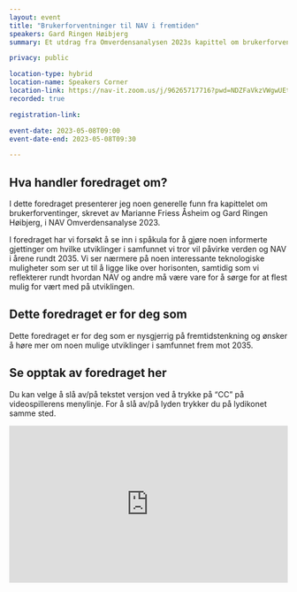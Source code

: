 ```yaml
---
layout: event
title: "Brukerforventninger til NAV i fremtiden"
speakers: Gard Ringen Høibjerg
summary: Et utdrag fra Omverdensanalysen 2023s kapittel om brukerforventinger

privacy: public

location-type: hybrid
location-name: Speakers Corner
location-link: https://nav-it.zoom.us/j/96265717716?pwd=NDZFaVkzVWgwUEtDNGR0djNJMXB6UT09
recorded: true

registration-link: 

event-date: 2023-05-08T09:00
event-date-end: 2023-05-08T09:30

---
```

## Hva handler foredraget om?
I dette foredraget presenterer jeg noen generelle funn fra kapittelet om brukerforventinger, skrevet av Marianne Friess Åsheim og Gard Ringen Høibjerg, i NAV Omverdensanalyse 2023.
 
I foredraget har vi forsøkt å se inn i spåkula for å gjøre noen informerte gjettinger om hvilke utviklinger i samfunnet vi tror vil påvirke verden og NAV i årene rundt 2035. Vi ser nærmere på noen interessante teknologiske muligheter som ser ut til å ligge like over horisonten, samtidig som vi reflekterer rundt hvordan NAV og andre må være vare for å sørge for at flest mulig for vært med på utviklingen.

## Dette foredraget er for deg som
Dette foredraget er for deg som er nysgjerrig på fremtidstenkning og ønsker å høre mer om noen mulige utviklinger i samfunnet frem mot 2035.

## Se opptak av foredraget her

Du kan velge å slå av/på tekstet versjon ved å trykke på “CC” på videospillerens menylinje. For å slå av/på lyden trykker du på lydikonet samme sted.

<div style="padding:56.25% 0 0 0;position:relative;"><iframe src="https://player.vimeo.com/video/831471741?h=91a130a758&amp;badge=0&amp;autopause=0&amp;player_id=0&amp;app_id=58479" frameborder="0" allow="autoplay; fullscreen; picture-in-picture" allowfullscreen style="position:absolute;top:0;left:0;width:100%;height:100%;" title="Brukerforventninger til NAV i fremtiden med Gard Ringen H&amp;oslash;ibjerg"></iframe></div><script src="https://player.vimeo.com/api/player.js"></script>
